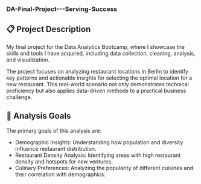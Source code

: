 ### DA-Final-Project---Serving-Success

## 📋 Project Description
My final project for the Data Analytics Bootcamp, where I showcase the skills and tools I have acquired, including data collection, cleaning, analysis, and visualization.

The project focuses on analyzing restaurant locations in Berlin to identify key patterns and actionable insights for selecting the optimal location for a new restaurant. This real-world scenario not only demonstrates technical proficiency but also applies data-driven methods to a practical business challenge.

## 🎯 Analysis Goals
The primary goals of this analysis are:

- Demographic Insights: Understanding how population and diversity influence restaurant distribution.
- Restaurant Density Analysis: Identifying areas with high restaurant density and hotspots for new ventures.
- Culinary Preferences: Analyzing the popularity of different cuisines and their correlation with demographics.
